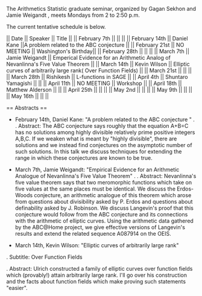 The Arithmetics Statistic graduate seminar, organized by Gagan Sekhon and Jamie Weigandt , meets Mondays
from 2 to 2:50 p.m. 

The current tentative schedule is below.


|| Date || Speaker || Title ||
|| February 7th     ||            ||   ||
|| February 14th    || Daniel Kane        ||A problem related to the ABC conjecture ||
|| February 21st    || NO MEETING            || Washington's Birthday||
|| February 28th        ||     || ||
|| March 7th    || Jamie Weigandt || Emperical Evidence for an Arithmetic Analog of Nevanlinna's Five Value Theorem ||
|| March 14th       || Kevin Wilson         || Elliptic curves of arbitrarily large rank( Over Function Fields) ||
|| March 21st       ||  || ||
|| March 28th       || Rishikesh || L-functions in SAGE ||
|| April 4th        || Shuntaro Yamagishi || ||
|| April 11th       || NO MEETING || Workshop ||
|| April 18th       || Matthew Alderson || ||
|| April 25th       ||  || ||
|| May 2nd          || || ||
|| May 9th          || || ||
|| May 16th         || || ||


== Abstracts ==

 * February 14th, Daniel Kane: "A problem related to the ABC conjecture "
 .
 . Abstract: The ABC conjecture says roughly that the equation A+B=C has no solutions among highly divisible relatively prime positive integers A,B,C.  If we weaken what is meant by "highly divisible", there are solutions and we instead find conjectures on the asymptotic number of such solutions.  In this talk we discuss techniques for extending the range in which these conjectures are known to be true.
 
 * March 7th, Jamie Weigandt: "Empirical Evidence for an Arithmetic Analogue of Nevanlinna's Five Value Theorem"
 .
 . Abstract: Nevanlinna's five value theorem says that two meromorphic functions which take on five values at the same places must be identical. We discuss the Erdos-Woods conjecture, an arithmetic analogue of this theorem which arose from questions about divisibility asked by P. Erdos and questions about definability asked by J. Robinson. We discuss Langevin's proof that this conjecture would follow from the ABC conjecture and its connections with the arithmetic of elliptic curves. Using the arithmetic data gathered by the ABC@Home project, we give effective versions of Langevin's results and extend the related sequence  A087914 on the OEIS.

 * March 14th, Kevin Wilson: "Elliptic curves of arbitrarily large rank"
  
 . Subtitle: Over Function Fields

 . Abstract: Ulrich constructed a family of elliptic curves over function fields which (provably!) attain arbitrarily large rank. I'll go over his construction and the facts about function fields which make proving such statements "easier".

 

